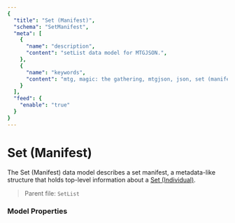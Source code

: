```yaml
---
{
  "title": "Set (Manifest)",
  "schema": "SetManifest",
  "meta": [
    {
      "name": "description",
      "content": "setList data model for MTGJSON.",
    },
    {
      "name": "keywords",
      "content": "mtg, magic: the gathering, mtgjson, json, set (manifest)",
    }
  ],
  "feed": {
    "enable": "true"
  }
}
---
```


# Set (Manifest)

The Set (Manifest) data model describes a set manifest, a metadata-like structure that holds top-level information about a [Set (Individual)](../set-individual/).

> Parent file: `SetList`

### Model Properties

<Documentation/>
